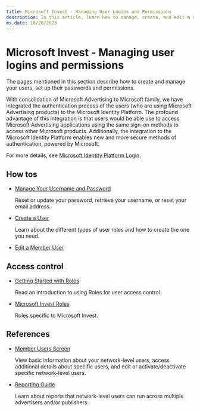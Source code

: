 ```yaml
---
title: Microsoft Invest - Managing User Logins and Permissions
description: In this article, learn how to manage, create, and edit a member user, and explore essential resources for managing and controlling user logins and permissions.
ms.date: 10/28/2023
---
```


# Microsoft Invest - Managing user logins and permissions

The pages mentioned in this section describe how to create and manage your users, set up their passwords and permissions.

With consolidation of Microsoft Advertising to Microsoft family, we have integrated the authentication process of the users (who are using Microsoft Advertising products) to the Microsoft Identity Platform. The profound advantage of this integration is that users would be able use to access Microsoft Advertising applications using the same sign-on methods to access other Microsoft products. Additionally, the integration to the Microsoft Identity Platform enables new and more secure methods of authentication, powered by Microsoft.

For more details, see [Microsoft Identity Platform Login](microsoft-identity-platform-login.md).

## How tos

- [Manage Your Username and Password](manage-your-username-and-password.md)

  Reset or update your password, retrieve your username, or reset your email address.

- [Create a User](create-a-user.md)

  Learn about the different types of user roles and how to create the one you need.

- [Edit a Member User](edit-a-network-user.md)

## Access control

- [Getting Started with Roles](getting-started-with-roles.md)

  Read an introduction to using Roles for user access control.

- [Microsoft Invest Roles](xandr-invest-dsp-roles.md)

  Roles specific to Microsoft Invest.

## References

- [Member Users Screen](network-users-screen.md)

  View basic information about your network-level users, access additional details about specific users, and edit or activate/deactivate specific network-level users.

- [Reporting Guide](reporting-guide.md)

  Learn about reports that network-level users can run across multiple advertisers and/or publishers.
